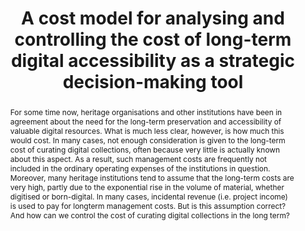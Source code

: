 ---
abstract: For some time now, heritage organisations and other institutions have been
  in agreement about the need for the long-term preservation and accessibility of
  valuable digital resources. What is much less clear, however, is how much this would
  cost. In many cases, not enough consideration is given to the long-term cost of
  curating digital collections, often because very little is actually known about
  this aspect. As a result, such management costs are frequently not included in the
  ordinary operating expenses of the institutions in question. Moreover, many heritage
  institutions tend to assume that the long-term costs are very high, partly due to
  the exponential rise in the volume of material, whether digitised or born-digital.
  In many cases, incidental revenue (i.e. project income) is used to pay for longterm
  management costs. But is this assumption correct? And how can we control the cost
  of curating digital collections in the long term?
creators:
- van Velzen, E.
- Swagemakers, W.
- Uffen, H.
date: null
document_url: https://services.phaidra.univie.ac.at/api/object/o:1079781/download
grand_parent: iPRES
institutions: []
keywords: []
landing_page_url: https://phaidra.univie.ac.at/o:1079781
language: eng
layout: publication
license: CC BY 4.0 International
notes_url: null
parent: iPRES 2019
presentation_url: null
publication_type: paper
size: 129847
source_name: iPRES
title: 'A cost model for analysing and controlling the cost of long-term digital accessibility
  as a strategic decision-making tool '
year: 2019
---